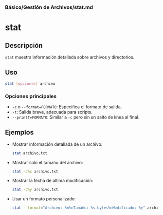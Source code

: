 ### **Básico/Gestión de Archivos/stat.md**

# stat

## Descripción

`stat` muestra información detallada sobre archivos y directorios.

## Uso

```bash
stat [opciones] archivo
```

### Opciones principales

- `-c` o `--format=FORMATO`: Especifica el formato de salida.
- `-t`: Salida breve, adecuada para scripts.
- `--printf=FORMATO`: Similar a `-c` pero sin un salto de línea al final.

## Ejemplos

- Mostrar información detallada de un archivo:

  ```bash
  stat archivo.txt
  ```

- Mostrar solo el tamaño del archivo:

  ```bash
  stat -c%s archivo.txt
  ```

- Mostrar la fecha de última modificación:

  ```bash
  stat -c%y archivo.txt
  ```

- Usar un formato personalizado:

  ```bash
  stat --format="Archivo: %n%nTamaño: %s bytes%nModificado: %y" archivo.txt
  ```